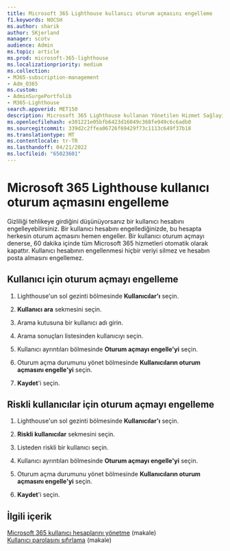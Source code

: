 ```yaml
---
title: Microsoft 365 Lighthouse kullanıcı oturum açmasını engelleme
f1.keywords: NOCSH
ms.author: sharik
author: SKjerland
manager: scotv
audience: Admin
ms.topic: article
ms.prod: microsoft-365-lighthouse
ms.localizationpriority: medium
ms.collection:
- M365-subscription-management
- Adm_O365
ms.custom:
- AdminSurgePortfolib
- M365-Lighthouse
search.appverid: MET150
description: Microsoft 365 Lighthouse kullanan Yönetilen Hizmet Sağlayıcıları (MSP' ler) için, kullanıcıların oturum açamamaları için güvenliğin ihlal edilmiş olduğunu düşünüyorsanız bir kullanıcı hesabını engellemeyi öğrenin.
ms.openlocfilehash: e301221e05bfb6423d16049c368fe949c6c6adb0
ms.sourcegitcommit: 339d2c2ffea06726f69429f73c1113c649f37b18
ms.translationtype: MT
ms.contentlocale: tr-TR
ms.lasthandoff: 04/21/2022
ms.locfileid: "65023601"
---
```

# <a name="block-user-sign-in-in-microsoft-365-lighthouse"></a>Microsoft 365 Lighthouse kullanıcı oturum açmasını engelleme

Gizliliği tehlikeye girdiğini düşünüyorsanız bir kullanıcı hesabını engelleyebilirsiniz. Bir kullanıcı hesabını engellediğinizde, bu hesapta herkesin oturum açmasını hemen engeller. Bir kullanıcı oturum açmayı denerse, 60 dakika içinde tüm Microsoft 365 hizmetleri otomatik olarak kapattır. Kullanıcı hesabının engellenmesi hiçbir veriyi silmez ve hesabın posta almasını engellemez.

## <a name="block-sign-in-for-a-user"></a>Kullanıcı için oturum açmayı engelleme

1. Lighthouse'un sol gezinti bölmesinde **Kullanıcılar'ı** seçin.

2. **Kullanıcı ara** sekmesini seçin.

3. Arama kutusuna bir kullanıcı adı girin.

4. Arama sonuçları listesinden kullanıcıyı seçin.

5. Kullanıcı ayrıntıları bölmesinde **Oturum açmayı engelle'yi** seçin.

6. Oturum açma durumunu yönet bölmesinde **Kullanıcıların oturum açmasını engelle'yi** seçin.

7. **Kaydet**'i seçin.

## <a name="block-sign-in-for-risky-users"></a>Riskli kullanıcılar için oturum açmayı engelleme

1. Lighthouse'un sol gezinti bölmesinde **Kullanıcılar'ı** seçin.

2. **Riskli kullanıcılar** sekmesini seçin.

3. Listeden riskli bir kullanıcı seçin.

4. Kullanıcı ayrıntıları bölmesinde **Oturum açmayı engelle'yi** seçin.

5. Oturum açma durumunu yönet bölmesinde **Kullanıcıların oturum açmasını engelle'yi** seçin.

6. **Kaydet**'i seçin.

## <a name="related-content"></a>İlgili içerik

[Microsoft 365 kullanıcı hesaplarını yönetme](../enterprise/manage-microsoft-365-accounts.md) (makale)\
[Kullanıcı parolasını sıfırlama](m365-lighthouse-reset-user-password.md) (makale)
